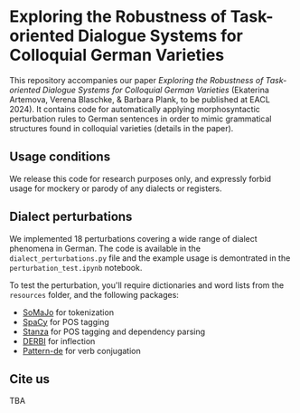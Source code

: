 # Exploring the Robustness of Task-oriented Dialogue Systems for Colloquial German Varieties

This repository accompanies our paper *Exploring the Robustness of Task-oriented Dialogue Systems for Colloquial German Varieties* (Ekaterina Artemova, Verena Blaschke, & Barbara Plank, to be published at EACL 2024).
It contains code for automatically applying morphosyntactic perturbation rules to German sentences in order to mimic grammatical structures found in colloquial varieties (details in the paper).

## Usage conditions

We release this code for research purposes only, and expressly forbid usage for mockery or parody of any dialects or registers.


## Dialect perturbations

We implemented 18 perturbations covering a wide range of dialect phenomena in German. The code is available in the ```dialect_perturbations.py``` file and the example usage is demontrated in the ```perturbation_test.ipynb``` notebook. 

To test the perturbation, you'll require dictionaries and word lists from the ```resources``` folder, and the following packages:

- [SoMaJo](https://pypi.org/project/somajo/) for tokenization
- [SpaCy](https://spacy.io/) for POS tagging
- [Stanza](https://stanfordnlp.github.io/stanza/) for POS tagging and dependency parsing
- [DERBI](https://github.com/maxschmaltz/DERBI) for inflection
- [Pattern-de](https://github.com/clips/pattern/) for verb conjugation




## Cite us 

TBA
